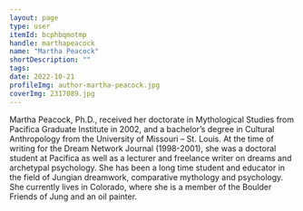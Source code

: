 ```yaml
---
layout: page
type: user
itemId: bcphbqmotmp
handle: marthapeacock
name: "Martha Peacock"
shortDescription: ""
tags:
date: 2022-10-21
profileImg: author-martha-peacock.jpg
coverImg: 2317089.jpg
---
```


Martha Peacock, Ph.D., received her doctorate in Mythological Studies from Pacifica Graduate Institute in 2002, and a bachelor’s degree in Cultural Anthropology from the University of Missouri – St. Louis. At the time of writing for the Dream Network Journal (1998-2001), she was a doctoral student at Pacifica as well as a lecturer and freelance writer on dreams and archetypal psychology. She has been a long time student and educator in the field of Jungian dreamwork, comparative mythology and psychology. She currently lives in Colorado, where she is a member of the Boulder Friends of Jung and an oil painter.
